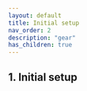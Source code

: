 ```yaml
---
layout: default
title: Initial setup
nav_order: 2
description: "gear"
has_children: true
---
```


## **1. Initial setup**